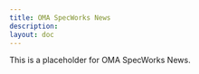```yaml
---
title: OMA SpecWorks News
description:
layout: doc
---
```

This is a placeholder for OMA SpecWorks News.